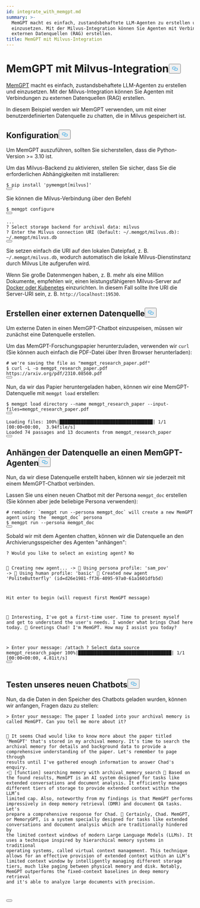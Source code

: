 ```yaml
---
id: integrate_with_memgpt.md
summary: >-
  MemGPT macht es einfach, zustandsbehaftete LLM-Agenten zu erstellen und
  einzusetzen. Mit der Milvus-Integration können Sie Agenten mit Verbindungen zu
  externen Datenquellen (RAG) erstellen.
title: MemGPT mit Milvus-Integration
---
```

<h1 id="MemGPT-with-Milvus-Integration" class="common-anchor-header">MemGPT mit Milvus-Integration<button data-href="#MemGPT-with-Milvus-Integration" class="anchor-icon" translate="no">
      <svg translate="no"
        aria-hidden="true"
        focusable="false"
        height="20"
        version="1.1"
        viewBox="0 0 16 16"
        width="16"
      >
        <path
          fill="#0092E4"
          fill-rule="evenodd"
          d="M4 9h1v1H4c-1.5 0-3-1.69-3-3.5S2.55 3 4 3h4c1.45 0 3 1.69 3 3.5 0 1.41-.91 2.72-2 3.25V8.59c.58-.45 1-1.27 1-2.09C10 5.22 8.98 4 8 4H4c-.98 0-2 1.22-2 2.5S3 9 4 9zm9-3h-1v1h1c1 0 2 1.22 2 2.5S13.98 12 13 12H9c-.98 0-2-1.22-2-2.5 0-.83.42-1.64 1-2.09V6.25c-1.09.53-2 1.84-2 3.25C6 11.31 7.55 13 9 13h4c1.45 0 3-1.69 3-3.5S14.5 6 13 6z"
        ></path>
      </svg>
    </button></h1><p><a href="https://memgpt.readme.io/docs/index">MemGPT</a> macht es einfach, zustandsbehaftete LLM-Agenten zu erstellen und einzusetzen. Mit der Milvus-Integration können Sie Agenten mit Verbindungen zu externen Datenquellen (RAG) erstellen.</p>
<p>In diesem Beispiel werden wir MemGPT verwenden, um mit einer benutzerdefinierten Datenquelle zu chatten, die in Milvus gespeichert ist.</p>
<h2 id="Configuration" class="common-anchor-header">Konfiguration<button data-href="#Configuration" class="anchor-icon" translate="no">
      <svg translate="no"
        aria-hidden="true"
        focusable="false"
        height="20"
        version="1.1"
        viewBox="0 0 16 16"
        width="16"
      >
        <path
          fill="#0092E4"
          fill-rule="evenodd"
          d="M4 9h1v1H4c-1.5 0-3-1.69-3-3.5S2.55 3 4 3h4c1.45 0 3 1.69 3 3.5 0 1.41-.91 2.72-2 3.25V8.59c.58-.45 1-1.27 1-2.09C10 5.22 8.98 4 8 4H4c-.98 0-2 1.22-2 2.5S3 9 4 9zm9-3h-1v1h1c1 0 2 1.22 2 2.5S13.98 12 13 12H9c-.98 0-2-1.22-2-2.5 0-.83.42-1.64 1-2.09V6.25c-1.09.53-2 1.84-2 3.25C6 11.31 7.55 13 9 13h4c1.45 0 3-1.69 3-3.5S14.5 6 13 6z"
        ></path>
      </svg>
    </button></h2><p>Um MemGPT auszuführen, sollten Sie sicherstellen, dass die Python-Version &gt;= 3.10 ist.</p>
<p>Um das Milvus-Backend zu aktivieren, stellen Sie sicher, dass Sie die erforderlichen Abhängigkeiten mit installieren:</p>
<pre><code translate="no" class="language-shell"><span class="hljs-meta prompt_">$ </span><span class="language-bash">pip install <span class="hljs-string">&#x27;pymemgpt[milvus]&#x27;</span></span>
<button class="copy-code-btn"></button></code></pre>
<p>Sie können die Milvus-Verbindung über den Befehl</p>
<pre><code translate="no" class="language-shell"><span class="hljs-meta prompt_">$ </span><span class="language-bash">memgpt configure</span>
<button class="copy-code-btn"></button></code></pre>
<pre><code translate="no" class="language-shell">...
? Select storage backend for archival data: milvus
? Enter the Milvus connection URI (Default: ~/.memgpt/milvus.db): ~/.memgpt/milvus.db
<button class="copy-code-btn"></button></code></pre>
<p>Sie setzen einfach die URI auf den lokalen Dateipfad, z. B. <code translate="no">~/.memgpt/milvus.db</code>, wodurch automatisch die lokale Milvus-Dienstinstanz durch Milvus Lite aufgerufen wird.</p>
<p>Wenn Sie große Datenmengen haben, z. B. mehr als eine Million Dokumente, empfehlen wir, einen leistungsfähigeren Milvus-Server auf <a href="https://milvus.io/docs/quickstart.md">Docker oder Kubenetes</a> einzurichten. In diesem Fall sollte Ihre URI die Server-URI sein, z. B. <code translate="no">http://localhost:19530</code>.</p>
<h2 id="Creating-an-external-data-source" class="common-anchor-header">Erstellen einer externen Datenquelle<button data-href="#Creating-an-external-data-source" class="anchor-icon" translate="no">
      <svg translate="no"
        aria-hidden="true"
        focusable="false"
        height="20"
        version="1.1"
        viewBox="0 0 16 16"
        width="16"
      >
        <path
          fill="#0092E4"
          fill-rule="evenodd"
          d="M4 9h1v1H4c-1.5 0-3-1.69-3-3.5S2.55 3 4 3h4c1.45 0 3 1.69 3 3.5 0 1.41-.91 2.72-2 3.25V8.59c.58-.45 1-1.27 1-2.09C10 5.22 8.98 4 8 4H4c-.98 0-2 1.22-2 2.5S3 9 4 9zm9-3h-1v1h1c1 0 2 1.22 2 2.5S13.98 12 13 12H9c-.98 0-2-1.22-2-2.5 0-.83.42-1.64 1-2.09V6.25c-1.09.53-2 1.84-2 3.25C6 11.31 7.55 13 9 13h4c1.45 0 3-1.69 3-3.5S14.5 6 13 6z"
        ></path>
      </svg>
    </button></h2><p>Um externe Daten in einen MemGPT-Chatbot einzuspeisen, müssen wir zunächst eine Datenquelle erstellen.</p>
<p>Um das MemGPT-Forschungspapier herunterzuladen, verwenden wir <code translate="no">curl</code> (Sie können auch einfach die PDF-Datei über Ihren Browser herunterladen):</p>
<pre><code translate="no" class="language-shell"><span class="hljs-meta prompt_"># </span><span class="language-bash">we<span class="hljs-string">&#x27;re saving the file as &quot;memgpt_research_paper.pdf&quot;</span></span>
<span class="hljs-meta prompt_">$ </span><span class="language-bash"><span class="hljs-string">curl -L -o memgpt_research_paper.pdf https://arxiv.org/pdf/2310.08560.pdf</span></span>
<button class="copy-code-btn"></button></code></pre>
<p>Nun, da wir das Papier heruntergeladen haben, können wir eine MemGPT-Datenquelle mit <code translate="no">memgpt load</code> erstellen:</p>
<pre><code translate="no" class="language-shell"><span class="hljs-meta prompt_">$ </span><span class="language-bash">memgpt load directory --name memgpt_research_paper --input-files=memgpt_research_paper.pdf</span>
<button class="copy-code-btn"></button></code></pre>
<pre><code translate="no" class="language-text">Loading files: 100%|███████████████████████████████████| 1/1 [00:00&lt;00:00,  3.94file/s]
Loaded 74 passages and 13 documents from memgpt_research_paper
<button class="copy-code-btn"></button></code></pre>
<h2 id="Attaching-the-data-source-to-a-MemGPT-agent" class="common-anchor-header">Anhängen der Datenquelle an einen MemGPT-Agenten<button data-href="#Attaching-the-data-source-to-a-MemGPT-agent" class="anchor-icon" translate="no">
      <svg translate="no"
        aria-hidden="true"
        focusable="false"
        height="20"
        version="1.1"
        viewBox="0 0 16 16"
        width="16"
      >
        <path
          fill="#0092E4"
          fill-rule="evenodd"
          d="M4 9h1v1H4c-1.5 0-3-1.69-3-3.5S2.55 3 4 3h4c1.45 0 3 1.69 3 3.5 0 1.41-.91 2.72-2 3.25V8.59c.58-.45 1-1.27 1-2.09C10 5.22 8.98 4 8 4H4c-.98 0-2 1.22-2 2.5S3 9 4 9zm9-3h-1v1h1c1 0 2 1.22 2 2.5S13.98 12 13 12H9c-.98 0-2-1.22-2-2.5 0-.83.42-1.64 1-2.09V6.25c-1.09.53-2 1.84-2 3.25C6 11.31 7.55 13 9 13h4c1.45 0 3-1.69 3-3.5S14.5 6 13 6z"
        ></path>
      </svg>
    </button></h2><p>Nun, da wir diese Datenquelle erstellt haben, können wir sie jederzeit mit einem MemGPT-Chatbot verbinden.</p>
<p>Lassen Sie uns einen neuen Chatbot mit der Persona <code translate="no">memgpt_doc</code> erstellen (Sie können aber jede beliebige Persona verwenden):</p>
<pre><code translate="no" class="language-shell"><span class="hljs-meta prompt_"># </span><span class="language-bash">reminder: `memgpt run --persona memgpt_doc` will create a new MemGPT agent using the `memgpt_doc` persona</span>
<span class="hljs-meta prompt_">$ </span><span class="language-bash">memgpt run --persona memgpt_doc</span>
<button class="copy-code-btn"></button></code></pre>
<p>Sobald wir mit dem Agenten chatten, können wir die Datenquelle an den Archivierungsspeicher des Agenten "anhängen":</p>
<pre><code translate="no" class="language-text">? Would you like to select an existing agent? No

🧬 Creating new agent...
-&gt;  🤖 Using persona profile: &#x27;sam_pov&#x27;
-&gt;  🧑 Using human profile: &#x27;basic&#x27;
🎉 Created new agent &#x27;PoliteButterfly&#x27; (id=d26e1981-ff36-4095-97a0-61a1601dfb5d)

Hit enter to begin (will request first MemGPT message)

💭 Interesting, I&#x27;ve got a first-time user. Time to present myself and get to understand the user&#x27;s needs. I wonder what brings Chad here today.
🤖 Greetings Chad! I&#x27;m MemGPT. How may I assist you today?

&gt; Enter your message: /attach
? Select data source memgpt_research_paper
100%|███████████████████████████████████| 1/1 [00:00&lt;00:00,  4.81it/s]
<button class="copy-code-btn"></button></code></pre>
<h2 id="Testing-out-our-new-chatbot" class="common-anchor-header">Testen unseres neuen Chatbots<button data-href="#Testing-out-our-new-chatbot" class="anchor-icon" translate="no">
      <svg translate="no"
        aria-hidden="true"
        focusable="false"
        height="20"
        version="1.1"
        viewBox="0 0 16 16"
        width="16"
      >
        <path
          fill="#0092E4"
          fill-rule="evenodd"
          d="M4 9h1v1H4c-1.5 0-3-1.69-3-3.5S2.55 3 4 3h4c1.45 0 3 1.69 3 3.5 0 1.41-.91 2.72-2 3.25V8.59c.58-.45 1-1.27 1-2.09C10 5.22 8.98 4 8 4H4c-.98 0-2 1.22-2 2.5S3 9 4 9zm9-3h-1v1h1c1 0 2 1.22 2 2.5S13.98 12 13 12H9c-.98 0-2-1.22-2-2.5 0-.83.42-1.64 1-2.09V6.25c-1.09.53-2 1.84-2 3.25C6 11.31 7.55 13 9 13h4c1.45 0 3-1.69 3-3.5S14.5 6 13 6z"
        ></path>
      </svg>
    </button></h2><p>Nun, da die Daten in den Speicher des Chatbots geladen wurden, können wir anfangen, Fragen dazu zu stellen:</p>
<pre><code translate="no" class="language-text">&gt; Enter your message: The paper I loaded into your archival memory is called MemGPT. Can you tell me more about it?

💭 It seems Chad would like to know more about the paper titled &#x27;MemGPT&#x27; that&#x27;s stored in my archival memory. It&#x27;s time to search the archival memory for details and background data to provide a comprehensive
understanding of the paper. Let&#x27;s remember to page through results until I&#x27;ve gathered enough information to answer Chad&#x27;s enquiry.
⚡🧠 [function] searching memory with archival_memory_search
💭 Based on the found results, MemGPT is an AI system designed for tasks like extended conversations and document analysis. It efficiently manages different tiers of storage to provide extended context within
the LLM’s limited cap. Also, noteworthy from my findings is that MemGPT performs impressively in deep memory retrieval (DMR) and document QA tasks. Let&#x27;s prepare a comprehensive response for Chad.
🤖 Certainly, Chad. MemGPT, or MemoryGPT, is a system specially designed for tasks like extended conversations and document analysis which are traditionally hindered by the limited context windows of modern 
Large Language Models (LLMs). It uses a technique inspired by hierarchical memory systems in traditional operating systems, called virtual context management. This technique allows for an effective provision 
of extended context within an LLM’s limited context window by intelligently managing different storage tiers, much like paging between physical memory and disk. Notably, MemGPT outperforms the fixed-context 
baselines in deep memory retrieval and it&#x27;s able to analyze large documents with precision.

<button class="copy-code-btn"></button></code></pre>
